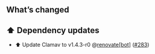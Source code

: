 ## What’s changed

## ⬆️ Dependency updates

- ⬆️ Update Clamav to v1.4.3-r0 @[renovate[bot]](https://github.com/apps/renovate) ([#283](https://github.com/erik73/addon-mailfilter/pull/283))
